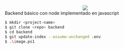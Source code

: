 <center><img src="https://i.imgur.com/dFXifiI.png"></center>
Backend básico con node implementado en javascript

```bash
$ mkdir <project-name>
$ git clone <repo> backend
$ cd backend
$ git update-index --assume-unchanged .env
$ .\image.ps1
```
